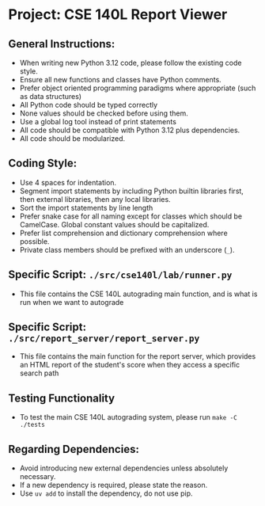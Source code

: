 # Project: CSE 140L Report Viewer

## General Instructions:

- When writing new Python 3.12 code, please follow the existing code style.
- Ensure all new functions and classes have Python comments.
- Prefer object oriented programming paradigms where appropriate (such as data structures)
- All Python code should be typed correctly
- None values should be checked before using them.
- Use a global log tool instead of print statements
- All code should be compatible with Python 3.12 plus dependencies.
- All code should be modularized.

## Coding Style:

- Use 4 spaces for indentation.
- Segment import statements by including Python builtin libraries first, then external libraries, then any local libraries.
- Sort the import statements by line length
- Prefer snake case for all naming except for classes which should be CamelCase. Global constant values should be capitalized.
- Prefer list comprehension and dictionary comprehension where possible.
- Private class members should be prefixed with an underscore (`_`).

## Specific Script: `./src/cse140l/lab/runner.py`

- This file contains the CSE 140L autograding main function, and is what is run when we want to autograde

## Specific Script: `./src/report_server/report_server.py`

- This file contains the main function for the report server, which provides an HTML report of the student's score when they access a specific search path

## Testing Functionality

- To test the main CSE 140L autograding system, please run `make -C ./tests`

## Regarding Dependencies:

- Avoid introducing new external dependencies unless absolutely necessary.
- If a new dependency is required, please state the reason.
- Use `uv add` to install the dependency, do not use pip.
